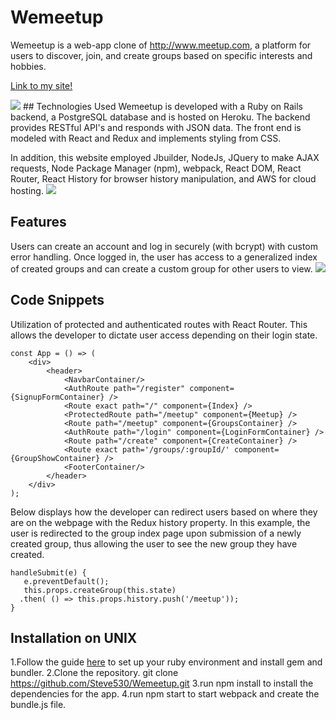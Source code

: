 # Wemeetup

Wemeetup is a web-app clone of http://www.meetup.com, a platform for users to discover, join, and create groups based on specific interests and hobbies.

<a href="https://myhobbits.herokuapp.com/#/" target="_blank">Link to my site!</a>

 <img src= "https://raw.githubusercontent.com/Steve530/Wemeetup/master/public/52.png"/> 
## Technologies Used
Wemeetup is developed with a Ruby on Rails backend, a PostgreSQL database and is hosted on Heroku. The backend provides RESTful API's and responds with JSON data. The front end is modeled with React and Redux and implements styling from CSS.

In addition, this website employed Jbuilder, NodeJs, JQuery to make AJAX requests, Node Package Manager (npm), webpack, React DOM, React Router, React History for browser history manipulation, and AWS for cloud hosting.
 <img src= "https://raw.githubusercontent.com/Steve530/Wemeetup/master/public/51.png"/> 

## Features
Users can create an account and log in securely (with bcrypt) with custom error handling. Once logged in, the user has access to a generalized index of created groups and can create a custom group for other users to view.
 <img src= "https://raw.githubusercontent.com/Steve530/Wemeetup/master/public/53.png"/> 
## Code Snippets
Utilization of protected and authenticated routes with React Router.  This allows the developer to dictate user access depending on their login state.
```
const App = () => (
    <div>
        <header>
            <NavbarContainer/>
            <AuthRoute path="/register" component={SignupFormContainer} />
            <Route exact path="/" component={Index} />
            <ProtectedRoute path="/meetup" component={Meetup} />
            <Route path="/meetup" component={GroupsContainer} />
            <AuthRoute path="/login" component={LoginFormContainer} />
            <Route path="/create" component={CreateContainer} />
            <Route exact path='/groups/:groupId/' component={GroupShowContainer} />
            <FooterContainer/>
        </header>
    </div>
);
```

Below displays how the developer can redirect users based on where they are on the webpage with the Redux history property.  In this example, the user is redirected to the group index page upon submission of a newly created group, thus allowing the user to see the new group they have created.

```
handleSubmit(e) {
   e.preventDefault();
   this.props.createGroup(this.state)
  .then( () => this.props.history.push('/meetup'));
}

```
## Installation on UNIX
1.Follow the guide <a href="https://guides.rubygems.org/rubygems-basics/" target="_blank">here</a> to set up your ruby environment and install gem and bundler.
2.Clone the repository. git clone https://github.com/Steve530/Wemeetup.git
3.run npm install to install the dependencies for the app.
4.run npm start to start webpack and create the bundle.js file.
